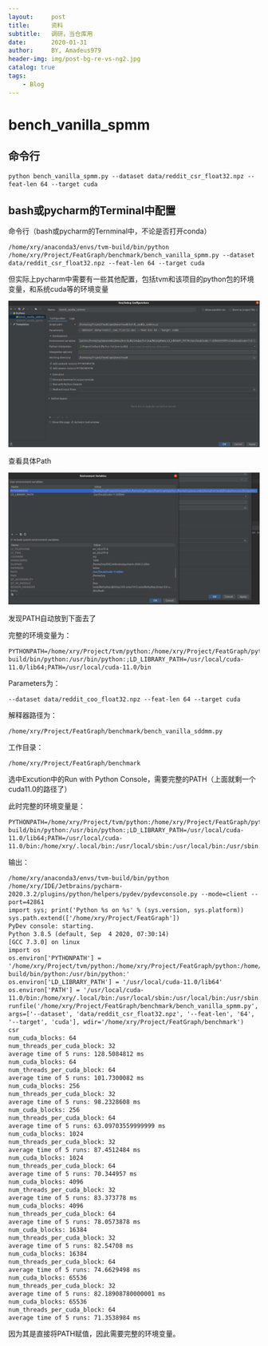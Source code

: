 ```yaml
---
layout:     post
title:      资料
subtitle:   调研，当仓库用
date:       2020-01-31
author:     BY, Amadeus979
header-img: img/post-bg-re-vs-ng2.jpg
catalog: true
tags:
    - Blog
---
```


# bench_vanilla_spmm

## 命令行

```shell
python bench_vanilla_spmm.py --dataset data/reddit_csr_float32.npz --feat-len 64 --target cuda
```

## bash或pycharm的Terminal中配置

命令行（bash或pycharm的Ternminal中，不论是否打开conda）

```shell
/home/xry/anaconda3/envs/tvm-build/bin/python /home/xry/Project/FeatGraph/benchmark/bench_vanilla_spmm.py --dataset data/reddit_csr_float32.npz --feat-len 64 --target cuda
```

但实际上pycharm中需要有一些其他配置，包括tvm和该项目的python包的环境变量，和系统cuda等的环境变量

![](https://raw.githubusercontent.com/Amadeus979/CloudImage/main/img/20210202223428.png)

查看具体Path

![](https://raw.githubusercontent.com/Amadeus979/CloudImage/main/img/20210202223630.png)

发现PATH自动放到下面去了

完整的环境变量为：

```shell
PYTHONPATH=/home/xry/Project/tvm/python:/home/xry/Project/FeatGraph/python:/home/xry/anaconda3/envs/tvm-build/bin/python:/usr/bin/python:;LD_LIBRARY_PATH=/usr/local/cuda-11.0/lib64;PATH=/usr/local/cuda-11.0/bin
```

Parameters为：

```shell
--dataset data/reddit_coo_float32.npz --feat-len 64 --target cuda
```

解释器路径为：

```shell
/home/xry/Project/FeatGraph/benchmark/bench_vanilla_sddmm.py
```

工作目录：

```shell
/home/xry/Project/FeatGraph/benchmark
```

选中Excution中的Run with Python Console，需要完整的PATH（上面就剩一个cuda11.0的路径了）

此时完整的环境变量是：

```shell
PYTHONPATH=/home/xry/Project/tvm/python:/home/xry/Project/FeatGraph/python:/home/xry/anaconda3/envs/tvm-build/bin/python:/usr/bin/python:;LD_LIBRARY_PATH=/usr/local/cuda-11.0/lib64;PATH=/usr/local/cuda-11.0/bin:/home/xry/.local/bin:/usr/local/sbin:/usr/local/bin:/usr/sbin:/usr/bin:/sbin:/bin:/usr/games:/usr/local/games:/snap/bin
```

输出：

```shell
/home/xry/anaconda3/envs/tvm-build/bin/python /home/xry/IDE/Jetbrains/pycharm-2020.3.2/plugins/python/helpers/pydev/pydevconsole.py --mode=client --port=42861
import sys; print('Python %s on %s' % (sys.version, sys.platform))
sys.path.extend(['/home/xry/Project/FeatGraph'])
PyDev console: starting.
Python 3.8.5 (default, Sep  4 2020, 07:30:14) 
[GCC 7.3.0] on linux
import os
os.environ['PYTHONPATH'] = '/home/xry/Project/tvm/python:/home/xry/Project/FeatGraph/python:/home/xry/anaconda3/envs/tvm-build/bin/python:/usr/bin/python:'
os.environ['LD_LIBRARY_PATH'] = '/usr/local/cuda-11.0/lib64'
os.environ['PATH'] = '/usr/local/cuda-11.0/bin:/home/xry/.local/bin:/usr/local/sbin:/usr/local/bin:/usr/sbin:/usr/bin:/sbin:/bin:/usr/games:/usr/local/games:/snap/bin'
runfile('/home/xry/Project/FeatGraph/benchmark/bench_vanilla_spmm.py', args=['--dataset', 'data/reddit_csr_float32.npz', '--feat-len', '64', '--target', 'cuda'], wdir='/home/xry/Project/FeatGraph/benchmark')
csr
num_cuda_blocks: 64
num_threads_per_cuda_block: 32
average time of 5 runs: 128.5084812 ms
num_cuda_blocks: 64
num_threads_per_cuda_block: 64
average time of 5 runs: 101.7300082 ms
num_cuda_blocks: 256
num_threads_per_cuda_block: 32
average time of 5 runs: 98.2328608 ms
num_cuda_blocks: 256
num_threads_per_cuda_block: 64
average time of 5 runs: 63.09703559999999 ms
num_cuda_blocks: 1024
num_threads_per_cuda_block: 32
average time of 5 runs: 87.4512484 ms
num_cuda_blocks: 1024
num_threads_per_cuda_block: 64
average time of 5 runs: 70.344957 ms
num_cuda_blocks: 4096
num_threads_per_cuda_block: 32
average time of 5 runs: 83.373778 ms
num_cuda_blocks: 4096
num_threads_per_cuda_block: 64
average time of 5 runs: 78.0573878 ms
num_cuda_blocks: 16384
num_threads_per_cuda_block: 32
average time of 5 runs: 82.54708 ms
num_cuda_blocks: 16384
num_threads_per_cuda_block: 64
average time of 5 runs: 74.6629498 ms
num_cuda_blocks: 65536
num_threads_per_cuda_block: 32
average time of 5 runs: 82.18908780000001 ms
num_cuda_blocks: 65536
num_threads_per_cuda_block: 64
average time of 5 runs: 71.3538984 ms

```

因为其是直接将PATH赋值，因此需要完整的环境变量。